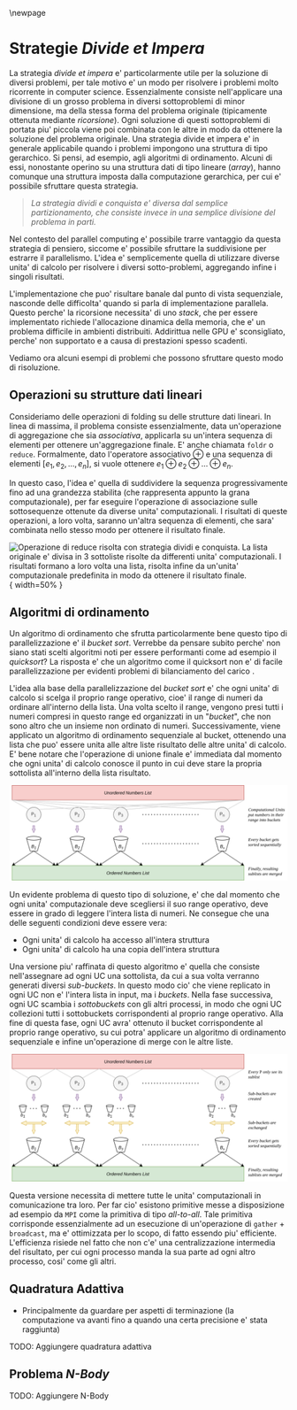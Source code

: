 \newpage
# Strategie *Divide et Impera*
La strategia *divide et impera* e' particolarmente utile per la soluzione di
diversi problemi, per tale motivo e' un modo per risolvere i problemi molto
ricorrente in computer science.
Essenzialmente consiste nell'applicare una divisione di un grosso problema in
diversi sottoproblemi di minor dimensione, ma della stessa forma del problema
originale (tipicamente ottenuta mediante *ricorsione*). Ogni soluzione di questi
sottoproblemi di portata piu' piccola viene poi combinata con le altre in modo
da ottenere la soluzione del problema originale.
Una strategia divide et impera e' in generale applicabile quando i problemi
impongono una struttura di tipo gerarchico. Si pensi, ad esempio, agli algoritmi
di ordinamento. Alcuni di essi, nonostante operino su una struttura dati di tipo
lineare (*array*), hanno comunque una struttura imposta dalla computazione
gerarchica, per cui e' possibile sfruttare questa strategia.

> *La strategia dividi e conquista e' diversa dal semplice partizionamento, che
consiste invece in una semplice divisione del problema in parti.*

Nel contesto del parallel computing e' possibile trarre vantaggio da questa
strategia di pensiero, siccome e' possibile sfruttare la suddivisione per
estrarre il parallelismo. L'idea e' semplicemente quella di utilizzare diverse
unita' di calcolo per risolvere i diversi sotto-problemi, aggregando infine i
singoli risultati.

L'implementazione che puo' risultare banale dal punto di vista sequenziale,
nasconde delle difficolta' quando si parla di implementazione parallela. Questo
perche' la ricorsione necessita' di uno *stack*, che per essere implementato
richiede l'allocazione dinamica della memoria, che e' un problema difficile in
ambienti distribuiti. Addirittua nelle GPU e' sconsigliato, perche' non
supportato e a causa di prestazioni spesso scadenti.

Vediamo ora alcuni esempi di problemi che possono sfruttare questo modo di
risoluzione.

## Operazioni su strutture dati lineari
Consideriamo delle operazioni di folding su delle strutture dati lineari. In
linea di massima, il problema consiste essenzialmente, data un'operazione di
aggregazione che sia *associativa*, applicarla su un'intera sequenza di elementi
per ottenere un'aggregazione finale. E' anche chiamata `foldr` o `reduce`.
Formalmente, dato l'operatore associativo $\oplus$ e una sequenza di elementi
$[e_1, e_2, \dots, e_n]$, si vuole ottenere $e_1 \oplus e_2 \oplus \dots \oplus
e_n$.

In questo caso, l'idea e' quella di suddividere la sequenza progressivamente
fino ad una grandezza stabilita (che rappresenta appunto la grana
computazionale), per far eseguire l'operazione di associazione sulle
sottosequenze ottenute da diverse unita' computazionali. I risultati di queste
operazioni, a loro volta, saranno un'altra sequenza di elementi, che sara'
combinata nello stesso modo per ottenere il risultato finale.

![Operazione di reduce risolta con strategia dividi e conquista. La lista
originale e' divisa in 3 sottoliste risolte da differenti unita' computazionali.
I risultati formano a loro volta una lista, risolta infine da un'unita'
computazionale predefinita in modo da ottenere il risultato
finale.](img/6.1_reduce.png){ width=50% }

## Algoritmi di ordinamento
Un algoritmo di ordinamento che sfrutta particolarmente bene questo tipo di
parallelizzazione e' il *bucket sort*. Verrebbe da pensare subito perche' non
siano stati scelti algoritmi noti per essere performanti come ad esempio il
*quicksort*? La risposta e' che un algoritmo come il quicksort non e' di facile
parallelizzazione per evidenti problemi di bilanciamento del carico .

L'idea alla base della parallelizzazione del *bucket sort* e' che ogni unita' di
calcolo si scelga il proprio range operativo, cioe' il range di numeri da
ordinare all'interno della lista. Una volta scelto il range, vengono presi tutti
i numeri compresi in questo range ed organizzati in un "*bucket*", che non sono
altro che un insieme non ordinato di numeri. Successivamente, viene applicato un
algoritmo di ordinamento sequenziale al bucket, ottenendo una lista che puo'
essere unita alle altre liste risultato delle altre unita' di calcolo.
E' bene notare che l'operazione di unione finale e' immediata dal momento che
ogni unita' di calcolo conosce il punto in cui deve stare la propria sottolista
all'interno della lista risultato.

![Bucketsort parallelo](img/6.2_bucketsort_1.png)

Un evidente problema di questo tipo di soluzione, e' che dal momento che ogni
unita' computazionale deve scegliersi il suo range operativo, deve essere in
grado di leggere l'intera lista di numeri. Ne consegue che una delle seguenti
condizioni deve essere vera:

* Ogni unita' di calcolo ha accesso all'intera struttura
* Ogni unita' di calcolo ha una copia dell'intera struttura

Una versione piu' raffinata di questo algoritmo e' quella che consiste
nell'assegnare ad ogni UC una sottolista, da cui a sua volta verranno generati
diversi *sub-buckets*. In questo modo cio' che viene replicato in ogni UC non e'
l'intera lista in input, ma i *buckets*. Nella fase successiva, ogni UC scambia
i *sottobuckets* con gli altri processi, in modo che ogni UC collezioni tutti i
sottobuckets corrispondenti al proprio range operativo.
Alla fine di questa fase, ogni UC avra' ottenuto il bucket corrispondente al
proprio range operativo, su cui potra' applicare un algoritmo di ordinamento
sequenziale e infine un'operazione di merge con le altre liste.

![Bucketsort parallelo (versione finale)](img/6.3_bucketsort_2.png)

Questa versione necessita di mettere tutte le unita' computazionali in
comunicazione tra loro. Per far cio' esistono primitive messe a disposizione ad
esempio da `MPI` come la primitiva di tipo *all-to-all*. Tale primitiva
corrisponde essenzialmente ad un esecuzione di un'operazione di `gather` +
`broadcast`, ma e' ottimizzata per lo scopo, di fatto essendo piu' efficiente.
L'efficienza risiede nel fatto che non c'e' una centralizzazione intermedia del
risultato, per cui ogni processo manda la sua parte ad ogni altro processo,
cosi' come gli altri.

## Quadratura Adattiva
* Principalmente da guardare per aspetti di terminazione (la computazione va
  avanti fino a quando una certa precisione e' stata raggiunta)

TODO: Aggiungere quadratura adattiva

## Problema *N-Body*
TODO: Aggiungere N-Body


